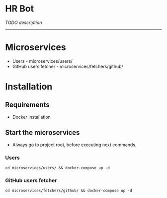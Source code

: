 # HR Bot
*TODO description*

---
# Microservices
- Users - microservices/users/
- GitHub users fetcher - microservices/fetchers/github/
# Installation
## Requirements
- Docker installation

## Start the microservices
* Always go to project root, before executing next commands.
### Users
`cd microservices/users/ && docker-compose up -d`
### GitHub users fetcher
`cd microservices/fetchers/github/ && docker-compose up -d`

